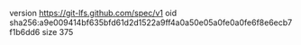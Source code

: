 version https://git-lfs.github.com/spec/v1
oid sha256:a9e009414bf635bfd61d2d1522a9ff4a0a50e05a0fe0a0fe6f8e6ecb7f1b6dd6
size 375
